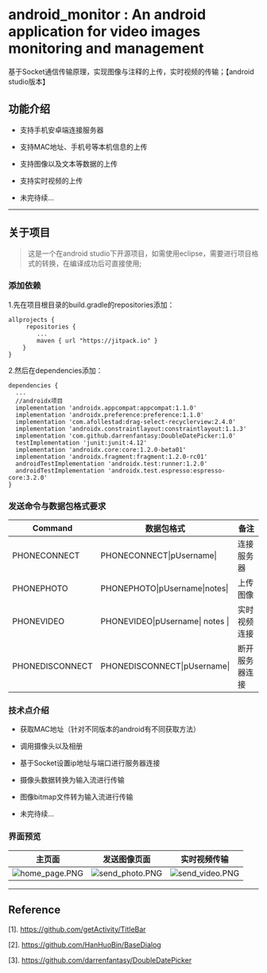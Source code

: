 #  android_monitor : An android application for video images monitoring and management
基于Socket通信传输原理，实现图像与注释的上传，实时视频的传输；【android studio版本】

## 功能介绍
- 支持手机安卓端连接服务器

- 支持MAC地址、手机号等本机信息的上传

- 支持图像以及文本等数据的上传

- 支持实时视频的上传

- 未完待续...

------

## 关于项目
>这是一个在android studio下开源项目，如需使用eclipse，需要进行项目格式的转换，在编译成功后可直接使用;

### 添加依赖

1.先在项目根目录的build.gradle的repositories添加：

```
allprojects {
     repositories {
        ...
        maven { url "https://jitpack.io" }
    }
}
```
2.然后在dependencies添加：

```
dependencies {
  ...
  //androidx项目
  implementation 'androidx.appcompat:appcompat:1.1.0'
  implementation 'androidx.preference:preference:1.1.0'
  implementation 'com.afollestad:drag-select-recyclerview:2.4.0'
  implementation 'androidx.constraintlayout:constraintlayout:1.1.3'
  implementation 'com.github.darrenfantasy:DoubleDatePicker:1.0'
  testImplementation 'junit:junit:4.12'
  implementation 'androidx.core:core:1.2.0-beta01'
  implementation 'androidx.fragment:fragment:1.2.0-rc01'
  androidTestImplementation 'androidx.test:runner:1.2.0'
  androidTestImplementation 'androidx.test.espresso:espresso-core:3.2.0'
}
```

### 发送命令与数据包格式要求

| Command         | 数据包格式                       | 备注           |
| --------------- | -------------------------------- | -------------- |
| PHONECONNECT    | PHONECONNECT\|pUsername\|        | 连接服务器     |
| PHONEPHOTO      | PHONEPHOTO\|pUsername\|notes\|   | 上传图像       |
| PHONEVIDEO      | PHONEVIDEO\|pUsername\| notes \| | 实时视频连接   |
| PHONEDISCONNECT | PHONEDISCONNECT\|pUsername\|     | 断开服务器连接 |


### 技术点介绍
- 获取MAC地址（针对不同版本的android有不同获取方法）

- 调用摄像头以及相册

- 基于Socket设置ip地址与端口进行服务器连接

- 摄像头数据转换为输入流进行传输

- 图像bitmap文件转为输入流进行传输

- 未完待续...

### 界面预览

| 主页面                                                       | 发送图像页面                                                 | 实时视频传输                                                 |
| ------------------------------------------------------------ | ------------------------------------------------------------ | ------------------------------------------------------------ |
| ![home_page.PNG](https://i.loli.net/2020/02/18/KV7WiLEIrDmtXZj.png) | ![send_photo.PNG](https://i.loli.net/2020/02/18/izxYqw5GghV7jdD.png) | ![send_video.PNG](https://i.loli.net/2020/02/18/Nap69wtVPKIG5CS.png) |


------

## Reference
[1]. https://github.com/getActivity/TitleBar

[2]. https://github.com/HanHuoBin/BaseDialog

[3]. https://github.com/darrenfantasy/DoubleDatePicker
